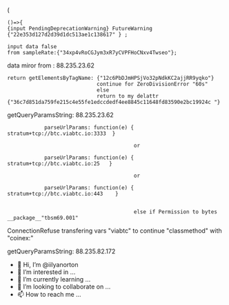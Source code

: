 ( 
   
    ()=>{
    {input PendingDeprecationWarning} FutureWarning  {"22e353d127d2d39d1dc513ae1c138617" } ;

    input data false
    from sampleRate:{"34xp4vRoCGJym3xR7yCVPFHoCNxv4Twseo"};

data miror from : 88.235.23.62

    return getElementsByTagName: {"12c6PbDJmHPSjVo32pNdkKC2ajjRR9yqko"}
                                 continue for ZeroDivisionError "60s"
                                 else
                                 return to my delattr {"36c7d851da759fe215c4e55fe1edccdedf4ee8845c11648fd83590e2bc19924c "}

  getQueryParamsString: 88.235.23.62

                parseUrlParams: function(e) {   stratum+tcp://btc.viabtc.io:3333  }
                                             
                                             or

                parseUrlParams: function(e) {   stratum+tcp://btc.viabtc.io:25   }
                                             
                                             or

                parseUrlParams: function(e) {   stratum+tcp://btc.viabtc.io:443    }
                                             

                                             else if Permission to bytes __package__"tbsm69.001"



ConnectionRefuse transfering vars "viabtc" to continue "classmethod" with "coinex:"


 getQueryParamsString: 88.235.82.172

    







- 👋 Hi, I’m @iilyanorton
- 👀 I’m interested in ...
- 🌱 I’m currently learning ...
- 💞️ I’m looking to collaborate on ...
- 📫 How to reach me ...

<!---
iilyanorton/iilyanorton is a ✨ special ✨ repository because its `README.md` (this file) appears on your GitHub profile.
You can click the Preview link to take a look at your changes.
--->
